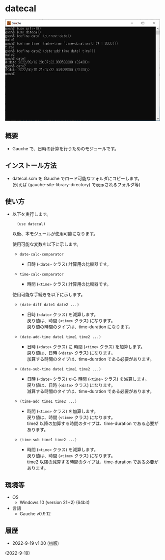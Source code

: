 # datecal

![image](image.png)

## 概要
- Gauche で、日時の計算を行うためのモジュールです。


## インストール方法
- datecal.scm を Gauche でロード可能なフォルダにコピーします。  
  (例えば (gauche-site-library-directory) で表示されるフォルダ等)


## 使い方
- 以下を実行します。
  ```
    (use datecal)
  ```
  以後、本モジュールが使用可能になります。

  使用可能な変数を以下に示します。
  - `date-calc-comparator`
    - 日時 (`<date>` クラス) 計算用の比較器です。

  - `time-calc-comparator`
    - 時間 (`<time>` クラス) 計算用の比較器です。

  使用可能な手続きを以下に示します。
  - `(date-diff date1 date2 ...)`
    - 日時 (`<date>` クラス) を減算します。  
      戻り値は、時間 (`<time>` クラス) になります。  
      戻り値の時間のタイプは、time-duration になります。

  - `(date-add-time date1 time1 time2 ...)`
    - 日時 (`<date>` クラス) に 時間 (`<time>` クラス) を加算します。  
      戻り値は、日時 (`<date>` クラス) になります。  
      加算する時間のタイプは、time-duration である必要があります。

  - `(date-sub-time date1 time1 time2 ...)`
    - 日時 (`<date>` クラス) から 時間 (`<time>` クラス) を減算します。  
      戻り値は、日時 (`<date>` クラス) になります。  
      減算する時間のタイプは、time-duration である必要があります。

  - `(time-add time1 time2 ...)`
    - 時間 (`<time>` クラス) を加算します。  
      戻り値は、時間 (`<time>` クラス) になります。  
      time2 以降の加算する時間のタイプは、time-duration である必要があります。

  - `(time-sub time1 time2 ...)`
    - 時間 (`<time>` クラス) を減算します。  
      戻り値は、時間 (`<time>` クラス) になります。  
      time2 以降の減算する時間のタイプは、time-duration である必要があります。


## 環境等
- OS
  - Windows 10 (version 21H2) (64bit)
- 言語
  - Gauche v0.9.12

## 履歴
- 2022-9-19  v1.00 (初版)


(2022-9-19)
